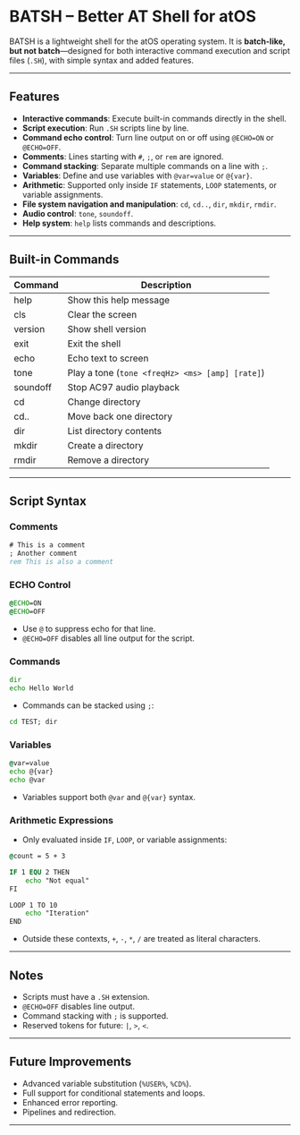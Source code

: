 # BATSH – Better AT Shell for atOS

BATSH is a lightweight shell for the atOS operating system.
It is **batch-like, but not batch**—designed for both interactive command execution and script files (`.SH`), with simple syntax and added features.

---

## Features

* **Interactive commands**: Execute built-in commands directly in the shell.
* **Script execution**: Run `.SH` scripts line by line.
* **Command echo control**: Turn line output on or off using `@ECHO=ON` or `@ECHO=OFF`.
* **Comments**: Lines starting with `#`, `;`, or `rem` are ignored.
* **Command stacking**: Separate multiple commands on a line with `;`.
* **Variables**: Define and use variables with `@var=value` or `@{var}`.
* **Arithmetic**: Supported only inside `IF` statements, `LOOP` statements, or variable assignments.
* **File system navigation and manipulation**: `cd`, `cd..`, `dir`, `mkdir`, `rmdir`.
* **Audio control**: `tone`, `soundoff`.
* **Help system**: `help` lists commands and descriptions.

---

## Built-in Commands

| Command     | Description                                     |
| ----------- | ----------------------------------------------- |
| help        | Show this help message                          |
| cls         | Clear the screen                                |
| version     | Show shell version                              |
| exit        | Exit the shell                                  |
| echo        | Echo text to screen                             |
| tone        | Play a tone (`tone <freqHz> <ms> [amp] [rate]`) |
| soundoff    | Stop AC97 audio playback                        |
| cd          | Change directory                                |
| cd..        | Move back one directory                         |
| dir         | List directory contents                         |
| mkdir       | Create a directory                              |
| rmdir       | Remove a directory                              |

---

## Script Syntax

### Comments

```bat
# This is a comment
; Another comment
rem This is also a comment
```

### ECHO Control

```bat
@ECHO=ON
@ECHO=OFF
```

* Use `@` to suppress echo for that line.
* `@ECHO=OFF` disables all line output for the script.

### Commands

```bat
dir
echo Hello World
```

* Commands can be stacked using `;`:

```bat
cd TEST; dir
```

### Variables

```bat
@var=value
echo @{var}
echo @var
```

* Variables support both `@var` and `@{var}` syntax.

### Arithmetic Expressions

* Only evaluated inside `IF`, `LOOP`, or variable assignments:

```bat
@count = 5 + 3

IF 1 EQU 2 THEN
    echo "Not equal"
FI

LOOP 1 TO 10
    echo "Iteration"
END
```

* Outside these contexts, `+`, `-`, `*`, `/` are treated as literal characters.

---

## Notes

* Scripts must have a `.SH` extension.
* `@ECHO=OFF` disables line output.
* Command stacking with `;` is supported.
* Reserved tokens for future: `|`, `>`, `<`.

---

## Future Improvements

* Advanced variable substitution (`%USER%`, `%CD%`).
* Full support for conditional statements and loops.
* Enhanced error reporting.
* Pipelines and redirection.

---
